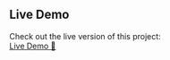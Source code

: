 ## Live Demo
Check out the live version of this project:  
[Live Demo 🚀](https://meek-crisp-3d978b.netlify.app/)

